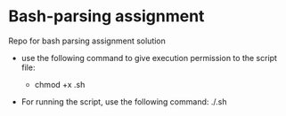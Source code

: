 # Bash-parsing assignment
Repo for bash parsing assignment solution

- use the following command to give execution permission to the script file:
    - chmod +x <filename>.sh

- For running the script, use the following command:
  ./<filename>.sh <logfilePath>
